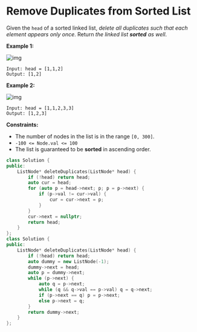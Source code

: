 # Remove Duplicates from Sorted List

Given the `head` of a sorted linked list, *delete all duplicates such that each element appears only once*. Return *the linked list **sorted** as well*.

 

**Example 1:**

![img](https://assets.leetcode.com/uploads/2021/01/04/list1.jpg)

```
Input: head = [1,1,2]
Output: [1,2]
```

**Example 2:**

![img](https://assets.leetcode.com/uploads/2021/01/04/list2.jpg)

```
Input: head = [1,1,2,3,3]
Output: [1,2,3]
```

 

**Constraints:**

- The number of nodes in the list is in the range `[0, 300]`.
- `-100 <= Node.val <= 100`
- The list is guaranteed to be **sorted** in ascending order.

```c++
class Solution {
public:
    ListNode* deleteDuplicates(ListNode* head) {
        if (!head) return head;
        auto cur = head;
        for (auto p = head->next; p; p = p->next) {
            if (p->val != cur->val) {
                cur = cur->next = p;
            }
        }
        cur->next = nullptr;
        return head;
    }
};
class Solution {
public:
    ListNode* deleteDuplicates(ListNode* head) {
        if (!head) return head;
        auto dummy = new ListNode(-1);
        dummy->next = head;
        auto p = dummy->next;
        while (p->next) {
            auto q = p->next;
            while (q && q->val == p->val) q = q->next;
            if (p->next == q) p = p->next;
            else p->next = q;
        }
        return dummy->next;
    }
};
```

